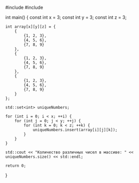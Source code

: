 #include <iostream>
#include <set>

int main() {
    const int x = 3;
    const int y = 3;
    const int z = 3;

    int array[x][y][z] = {
        {
            {1, 2, 3},
            {4, 5, 6},
            {7, 8, 9}
        },
        {
            {1, 2, 3},
            {4, 5, 6},
            {7, 8, 9}
        },
        {
            {1, 2, 3},
            {4, 5, 6},
            {7, 8, 9}
        }
    };

    std::set<int> uniqueNumbers;

    for (int i = 0; i < x; ++i) {
        for (int j = 0; j < y; ++j) {
            for (int k = 0; k < z; ++k) {
                uniqueNumbers.insert(array[i][j][k]);
            }
        }
    }

    std::cout << "Количество различных чисел в массиве: " << uniqueNumbers.size() << std::endl;

    return 0;
}

